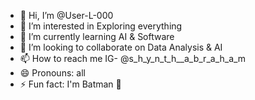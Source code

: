 - 👋 Hi, I’m @User-L-000
- 👀 I’m interested in Exploring everything
- 🌱 I’m currently learning AI & Software
- 💞️ I’m looking to collaborate on Data Analysis & AI
- 📫 How to reach me IG- @s_h_y_n_t_h__a_b_r_a_h_a_m
- 😄 Pronouns: all
- ⚡ Fun fact: I'm Batman 🦇

<!---
User-L-000/User-L-000 is a ✨ special ✨ repository because its `README.md` (this file) appears on your GitHub profile.
You can click the Preview link to take a look at your changes.
--->
